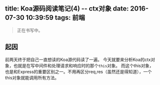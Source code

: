 title: Koa源码阅读笔记(4) -- ctx对象
date: 2016-07-30 10:39:59
tags: 前端
---
> 正在书写中。

## 起因
前两天终于把自己一直想读的Koa源代码读了一遍。
今天就要来分析Koa的ctx对象，也就是在写中间件和处理请求和响应时的那个`this`对象。
而这个this对象，也是和Express的重要区别之一。不用再区分req,res（虽然还是得知道），一个this对象就能调用所有方法。
